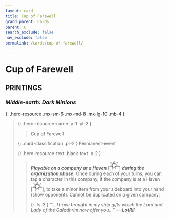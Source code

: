 ```yaml
---
layout: card
title: Cup of Farewell
grand_parent: Cards
parent: C
search_exclude: false
nav_exclude: false
permalink: /cards/cup-of-farewell/
---
```


# Cup of Farewell


## PRINTINGS


### _Middle-earth: Dark Minions_

{: .hero-resource .mx-sm-6 .mx-md-8 .mx-lg-10 .mb-4 }
> {: .hero-resource-name .p-1 .pl-2 }
> > <div class="card-mp"></div>
> > <div class="card-name">Cup of Farewell</div>
>
> {: .card-classification .pr-2 }
> Permanent-event
>
> {: .hero-resource-text .black-text .p-2 }
> > ***Playable on a company at a Haven*** <nobr>[<img src="/assets/images/free-haven.svg">]</nobr> ***during the organization phase.*** Once during each of your turns, you can tap a character in this company, if the company is at a Haven <nobr>[<img src="/assets/images/free-haven.svg">]</nobr>, to take a minor item from your sideboard into your hand (show opponent). Cannot be duplicated on a given company.   
> > 
> > {: .fs-3 } 
> > _“‘...I have brought in my ship gifts which the Lord and Lady of the Galadhrim now offer you...”_ ***---&#65279;LotRII***  
> 

